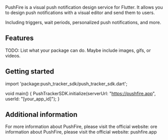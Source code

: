 <!--
This README describes the package. If you publish this package to pub.dev,
this README's contents appear on the landing page for your package.

For information about how to write a good package README, see the guide for
[writing package pages](https://dart.dev/guides/libraries/writing-package-pages).

For general information about developing packages, see the Dart guide for
[creating packages](https://dart.dev/guides/libraries/create-library-packages)
and the Flutter guide for
[developing packages and plugins](https://flutter.dev/developing-packages).
-->

PushFire is a visual push notification design service for Flutter. It allows you to design push notifications with a visual editor and send them to users. 

Including triggers, wait periods, personalized push notifications, and more.

## Features

TODO: List what your package can do. Maybe include images, gifs, or videos.

## Getting started

import 'package:push_tracker_sdk/push_tracker_sdk.dart';

void main() {
  PushTrackerSDK.initialize(serverUrl: "https://pushfire.app", userId: "[your_app_id]");
}


## Additional information

For more information about PushFire, please visit the official website: ore information about PushFire, please visit the official website: pushfire.app